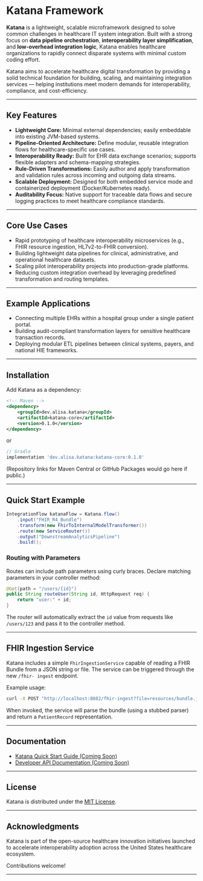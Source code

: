 # Katana Framework

**Katana** is a lightweight, scalable microframework designed to solve common challenges in healthcare IT system integration. Built with a strong focus on **data pipeline orchestration**, **interoperability layer simplification**, and **low-overhead integration logic**, Katana enables healthcare organizations to rapidly connect disparate systems with minimal custom coding effort.

Katana aims to accelerate healthcare digital transformation by providing a solid technical foundation for building, scaling, and maintaining integration services — helping institutions meet modern demands for interoperability, compliance, and cost-efficiency.

---

## Key Features

- **Lightweight Core:** Minimal external dependencies; easily embeddable into existing JVM-based systems.
- **Pipeline-Oriented Architecture:** Define modular, reusable integration flows for healthcare-specific use cases.
- **Interoperability Ready:** Built for EHR data exchange scenarios; supports flexible adapters and schema-mapping strategies.
- **Rule-Driven Transformations:** Easily author and apply transformation and validation rules across incoming and outgoing data streams.
- **Scalable Deployment:** Designed for both embedded service mode and containerized deployment (Docker/Kubernetes ready).
- **Auditability Focus:** Native support for traceable data flows and secure logging practices to meet healthcare compliance standards.

---

## Core Use Cases

- Rapid prototyping of healthcare interoperability microservices (e.g., FHIR resource ingestion, HL7v2-to-FHIR conversion).
- Building lightweight data pipelines for clinical, administrative, and operational healthcare datasets.
- Scaling pilot interoperability projects into production-grade platforms.
- Reducing custom integration overhead by leveraging predefined transformation and routing templates.

---

## Example Applications

- Connecting multiple EHRs within a hospital group under a single patient portal.
- Building audit-compliant transformation layers for sensitive healthcare transaction records.
- Deploying modular ETL pipelines between clinical systems, payers, and national HIE frameworks.

---

## Installation

Add Katana as a dependency:

```xml
<!-- Maven -->
<dependency>
    <groupId>dev.alisa.katana</groupId>
    <artifactId>katana-core</artifactId>
    <version>0.1.0</version>
</dependency>
```

or

```groovy
// Gradle
implementation 'dev.alisa.katana:katana-core:0.1.0'
```

(Repository links for Maven Central or GitHub Packages would go here if public.)

---

## Quick Start Example

```java
IntegrationFlow katanaFlow = Katana.flow()
    .input("FHIR_R4_Bundle")
    .transform(new FhirToInternalModelTransformer())
    .route(new ServiceRouter())
    .output("DownstreamAnalyticsPipeline")
    .build();
```

### Routing with Parameters

Routes can include path parameters using curly braces. Declare matching
parameters in your controller method:

```java
@Get(path = "/users/{id}")
public String routeUser(String id, HttpRequest req) {
    return "user:" + id;
}
```

The router will automatically extract the `id` value from requests like
`/users/123` and pass it to the controller method.

---

## FHIR Ingestion Service

Katana includes a simple `FhirIngestionService` capable of reading a FHIR Bundle
from a JSON string or file. The service can be triggered through the new `/fhir-
ingest` endpoint.

Example usage:

```bash
curl -X POST "http://localhost:8082/fhir-ingest?file=resources/bundle.json"
```

When invoked, the service will parse the bundle (using a stubbed parser) and
return a `PatientRecord` representation.

---

## Documentation

- [Katana Quick Start Guide (Coming Soon)]()
- [Developer API Documentation (Coming Soon)]()

---

## License

Katana is distributed under the [MIT License](LICENSE).

---

## Acknowledgments

Katana is part of the open-source healthcare innovation initiatives launched to accelerate interoperability adoption across the United States healthcare ecosystem.

Contributions welcome!

---
